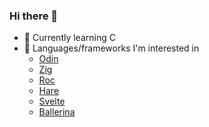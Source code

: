 ### Hi there 👋
- 🌱 Currently learning C
- 👀 Languages/frameworks I'm interested in
  - [Odin](https://odin-lang.org/)
  - [Zig](https://ziglang.org/)
  - [Roc](https://www.roc-lang.org/)
  - [Hare](https://harelang.org/)
  - [Svelte](https://svelte.dev)
  - [Ballerina](https://ballerina.io/)

